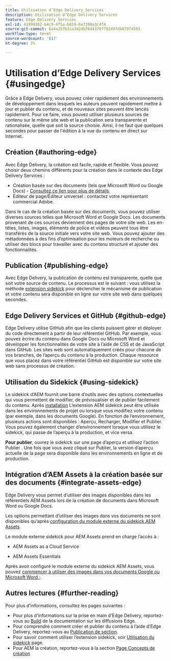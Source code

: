 ```yaml
---
title: Utilisation d’Edge Delivery Services
description: Utilisation d’Edge Delivery Services
feature: Edge Delivery Services
exl-id: 41999302-b4c9-4f5a-b659-6e7398a3c4f4
source-git-commit: 6a4a257b3ca3d2db76d43707792d97db87974593
workflow-type: tm+mt
source-wordcount: '617'
ht-degree: 1%

---
```


# Utilisation d’Edge Delivery Services {#usingedge}

Grâce à Edge Delivery, vous pouvez créer rapidement des environnements de développement dans lesquels les auteurs peuvent rapidement mettre à jour et publier du contenu, et de nouveaux sites peuvent être lancés rapidement. Pour ce faire, vous pouvez utiliser plusieurs sources de contenu sur le même site web et la publication sera transparente et rationalisée, quelle que soit la source choisie. Ainsi, il ne faut que quelques secondes pour passer de l&#39;édition à la vue du contenu en direct sur Internet.

## Création {#authoring-edge}

Avec Edge Delivery, la création est facile, rapide et flexible. Vous pouvez choisir deux chemins différents pour la création dans le contexte des Edge Delivery Services :

* Création basée sur des documents (tels que Microsoft Word ou Google Docs) - [Consultez ce lien pour plus de détails](https://www.hlx.live/docs/authoring).
* Éditeur de page/Éditeur universel : contactez votre représentant commercial Adobe.

Dans le cas de la création basée sur des documents, vous pouvez utiliser diverses sources telles que Microsoft Word et Google Docs. Les documents provenant de ces sources deviennent des pages de votre site web. Les en-têtes, listes, images, éléments de police et vidéos peuvent tous être transférés de la source initiale vers votre site web. Vous pouvez ajouter des métadonnées à des fins d’optimisation pour les moteurs de recherche ou utiliser des blocs pour travailler avec du contenu structuré et ajouter des fonctionnalités.

## Publication {#publishing-edge}

Avec Edge Delivery, la publication de contenu est transparente, quelle que soit votre source de contenu. Le processus est le suivant : vous utilisez la méthode [extension sidekick](#using-sidekick) pour déclencher le mécanisme de publication et votre contenu sera disponible en ligne sur votre site web dans quelques secondes.

## Edge Delivery Services et GitHub {#github-edge}

Edge Delivery utilise GitHub afin que les clients puissent gérer et déployer du code directement à partir de leur référentiel GitHub. Par exemple, vous pouvez écrire du contenu dans Google Docs ou Microsoft Word et développer les fonctionnalités de votre site à l’aide de CSS et de JavaScript dans GitHub. Les sites web sont automatiquement créés pour chacune de vos branches, de l’aperçu du contenu à la production. Chaque ressource que vous placez dans votre référentiel GitHub est disponible sur votre site web sans processus de création.

## Utilisation du Sidekick {#using-sidekick}

Le sidekick d’AEM fournit une barre d’outils avec des options contextuelles qui vous permettent de modifier, de prévisualiser et de publier facilement du contenu. Après [installation](https://www.hlx.live/docs/sidekick-extension) L’extension AEM sidekick peut être utilisée dans les environnements de projet ou lorsque vous modifiez votre contenu (par exemple, dans les documents Google). En fonction de l’environnement, plusieurs actions sont disponibles : Aperçu, Recharger, Modifier et Publier. Vous pouvez également changer d’environnement lorsque vous utilisez le sidekick, qui passe de l’aperçu à la production, et vice versa.

**Pour publier**, ouvrez le sidekick sur une page d’aperçu et utilisez l’action Publier . Une fois que vous avez cliqué sur Publier, la version d’aperçu actuelle de la page sera disponible dans les environnements en ligne et de production.

## Intégration d’AEM Assets à la création basée sur des documents {#integrate-assets-edge}

Edge Delivery vous permet d’utiliser des images disponibles dans les référentiels AEM Assets lors de la création de documents dans Microsoft Word ou Google Docs.

Les options permettant d’utiliser des images dans vos documents ne sont disponibles qu’après [configuration du module externe du sidekick AEM Assets](https://www.hlx.live/developer/configuring-aem-assets-sidekick-plugin).

Le module externe sidekick pour AEM Assets prend en charge l’accès à :

* AEM Assets as a Cloud Service

* AEM Assets Essentials

Après avoir configuré le module externe du sidekick AEM Assets, vous pouvez [commencer à utiliser des images dans vos documents Google ou Microsoft Word ;](https://www.hlx.live/docs/aem-assets-sidekick-plugin).

## Autres lectures {#further-reading}

Pour plus d’informations, consultez les pages suivantes :

* Pour plus d’informations sur la prise en main d’Edge Delivery, reportez-vous au [Build](https://www.hlx.live/docs/#build) de la documentation sur les diffusions Edge.
* Pour comprendre comment créer et publier du contenu à l’aide d’Edge Delivery, reportez-vous au [Publication de section](https://www.hlx.live/docs/authoring).
* Pour savoir comment utiliser l’extension sidekick, voir [Utilisation du sidekick](https://www.hlx.live/docs/sidekick) page.
* Pour AEM la création, reportez-vous à la section [Page Concepts de création](https://experienceleague.adobe.com/docs/experience-manager-cloud-service/content/sites/authoring/getting-started/concepts.html)
